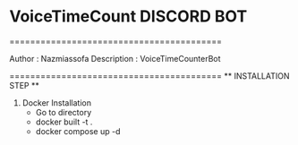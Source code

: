 # VoiceTimeCount DISCORD BOT
=========================================

Author : Nazmiassofa
Description : VoiceTimeCounterBot

=========================================
** INSTALLATION STEP **

1. Docker Installation
   - Go to directory
   - docker built -t <yourcontainername> .
   - docker compose up -d

